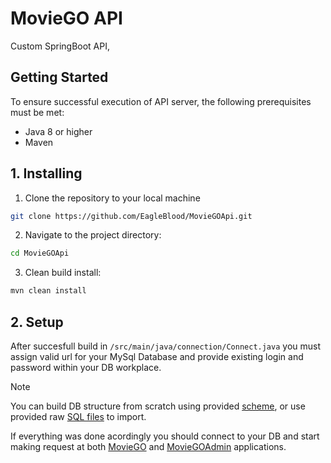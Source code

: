 # MovieGO API

Custom SpringBoot API,

## Getting Started
To ensure successful execution of API server, the following prerequisites must be met:

* Java 8 or higher
* Maven

## 1. Installing
1. Clone the repository to your local machine
```bash
git clone https://github.com/EagleBlood/MovieGOApi.git
```

2. Navigate to the project directory:
```bash
cd MovieGOApi
```

3. Clean build install:
```bash
mvn clean install
```

## 2. Setup

After succesfull build in ```/src/main/java/connection/Connect.java``` you must assign valid url for your MySql Database and provide existing login and password within your DB workplace.

> [!NOTE]
> You can build DB structure from scratch using provided [scheme](), or use provided raw [SQL files]() to import.

If everything was done acordingly you should connect to your DB and start making request at both [MovieGO](https://github.com/EagleBlood/MovieGO) and [MovieGOAdmin](https://github.com/EagleBlood/MovieGOAdmin) applications.
